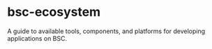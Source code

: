 # bsc-ecosystem
A guide to available tools, components, and platforms for developing applications on BSC.
